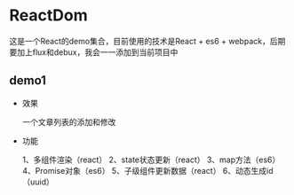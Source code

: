# ReactDom

这是一个React的demo集合，目前使用的技术是React + es6 + webpack，后期要加上flux和debux，我会一一添加到当前项目中

## demo1

- 效果

  一个文章列表的添加和修改

- 功能

  1、多组件渲染（react）
  2、state状态更新（react）
  3、map方法（es6）
  4、Promise对象（es6）
  5、子级组件更新数据（react）
  6、动态生成id（uuid）
